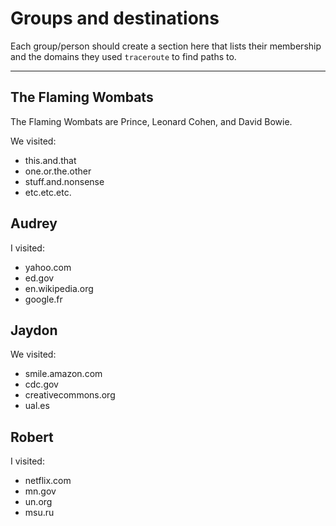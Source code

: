 # Groups and destinations

Each group/person should create a section here that lists their membership
and the domains they used `traceroute` to find paths to.

---

## The Flaming Wombats

The Flaming Wombats are Prince, Leonard Cohen, and David Bowie.

We visited:

* this.and.that
* one.or.the.other
* stuff.and.nonsense
* etc.etc.etc.

## Audrey

I visited:
* yahoo.com
* ed.gov
* en.wikipedia.org
* google.fr

## Jaydon
We visited:

* smile.amazon.com
* cdc.gov
* creativecommons.org
* ual.es

## Robert
I visited:

* netflix.com
* mn.gov
* un.org
* msu.ru
